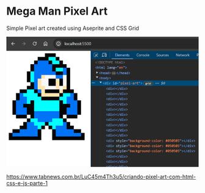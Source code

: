 # Mega Man Pixel Art

Simple Pixel art created using Aseprite and CSS Grid

![screenshot](./screenshot.png)

https://www.tabnews.com.br/LuC45m4Th3u5/criando-pixel-art-com-html-css-e-js-parte-1
